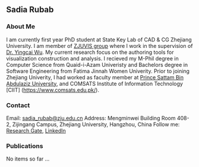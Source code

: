 ## Sadia Rubab

### About Me

I am currently first year PhD student at State Key Lab of CAD & CG Zhejiang University. I am member of [ZJUVIS group](http://zjuvis.org/) where I work in the supervision of [Dr. Yingcai Wu](http://www.ycwu.org/). My current research focus on the authoring tools for visualization construction and analysis.  I recieved my M-Phil degree in Computer Science from Quaid-i-Azam Univeristy and Bachelors degree in Software Engineering from Fatima Jinnah Women Univerity. Prior to joining Zhejiang Univerity, I had worked as faculty member at [Prince Sattam Bin Abdulaziz University](https://psau.edu.sa/en), and COMSATS Institute of Information Technology [CIIT] (https://www.comsats.edu.pk/).

### Contact

Email: sadia_rubab@zju.edu.cn
Address: Mengminwei Building Room 408-2, Zijingang Campus, Zhejiang University, Hangzhou, China
Follow me: [Research Gate](https://www.researchgate.net/profile/Sadia_Rubab), [LinkedIn](https://pk.linkedin.com/in/sadia-rubab-b7396b128) 

### Publications

No items so far ...

